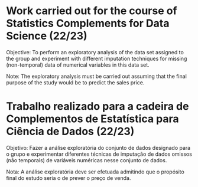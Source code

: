 # Work carried out for the course of Statistics Complements for Data Science (22/23)
Objective: To perform an exploratory analysis of the data set assigned to the group and experiment with different imputation techniques for missing (non-temporal) data of numerical variables in this data set.

Note: The exploratory analysis must be carried out assuming that the final purpose of the study would be to predict the sales price.

# Trabalho realizado para a cadeira de Complementos de Estatística para Ciência de Dados (22/23)
Objetivo: Fazer a análise exploratória do conjunto de dados designado para o grupo e experimentar diferentes técnicas de imputação de dados omissos (não temporais) de variáveis numéricas nesse conjunto de dados.

Nota: A análise exploratória deve ser efetuada admitindo que o propósito final do estudo seria o de prever o preço de venda.
